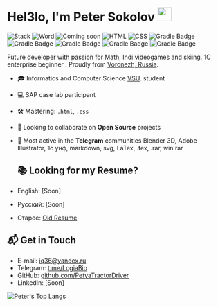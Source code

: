 # Hel3lo, I'm Peter Sokolov <img src="https://github.com/blackcater/blackcater/raw/main/images/Hi.gif" height="32"/></h1>
![Stack](https://img.shields.io/badge/My_stack-➡-brightgreen) 
![Word](https://img.shields.io/badge/Word--%230769AD?logo=Word)
![Coming soon](https://img.shields.io/badge/Excel--%23fc790a?logo=java)
![HTML](https://img.shields.io/badge/HTML--%23e54c21?logo=html5)
![CSS](https://img.shields.io/badge/CSS--%23264de4?logo=css3)
![Gradle Badge](https://img.shields.io/badge/MS_Visio--%23264de4?logo=MicrosoftVisio)
![Gradle Badge](https://img.shields.io/badge/Blender--%81264dc9?logo=blender)
![Gradle Badge](https://img.shields.io/badge/Illustrator--%43264ae4?logo=AdobeIllustrator)
![Gradle Badge](https://img.shields.io/badge/Tor--%23e54c21?logo=TorProject)
![Gradle Badge](https://img.shields.io/badge/Git--%23e54c21?logo=Github)


Future developer with passion for Math, Indi videogames and skiing. 1С enterprise beginner . Proudly from [Voronezh, Russia](https://goo.gl/maps/cCJ1wm4rjbpMRgNm9).
- 🎓 Informatics and Computer Science [VSU](https://en.wikipedia.org/wiki/Voronezh_State_University). student
- 💻 SAP case lab participant 
- 🛠 Mastering: `.html`, `.css`
- 👯 Looking to collaborate on **Open Source** projects
- 💬 Most active in the **Telegram** communities Blender 3D, Adobe Illustrator, 1с унф, markdown, svg, LaTex, .tex, .rar, win rar

  ## 📚 Looking for my Resume?
- English: [Soon]
- Русский: [Soon]
- Старое: [Old Resume](https://github.com/PetyaTractorDriver/PetyaTractorDriver/blob/main/Resume%20(Old).pdf)

## 📬 Get in Touch

- E-mail: [iq36@yandex.ru](mailto:iq36@yandex.ru)
- Telegram: [t.me/LogiaBio](https://t.me/LogiaBio)
- GitHub: [github.com/PetyaTractorDriver](https://github.com/PetyaTractorDriver)
- LinkedIn: [Soon]
  
![Peter's Top Langs](https://github-readme-stats.vercel.app/api/top-langs/?username=ntpv&layout=compact&hide_border=true&theme=nord&langs_count=10&exclude_repo=agrosmart&hide=typescript)


<!--
**PetyaTractorDriver/PetyaTractorDriver** is a ✨ _special_ ✨ repository because its `README.md` (this file) appears on your GitHub profile.

Here are some ideas to get you started:

- 🔭 I’m currently working on ...
- 🌱 I’m currently learning ...
- 👯 I’m looking to collaborate on ...
- 🤔 I’m looking for help with ...
- 💬 Ask me about ...
- 📫 How to reach me: ...
- 😄 Pronouns: ...
- ⚡ Fun fact: ...
-->
